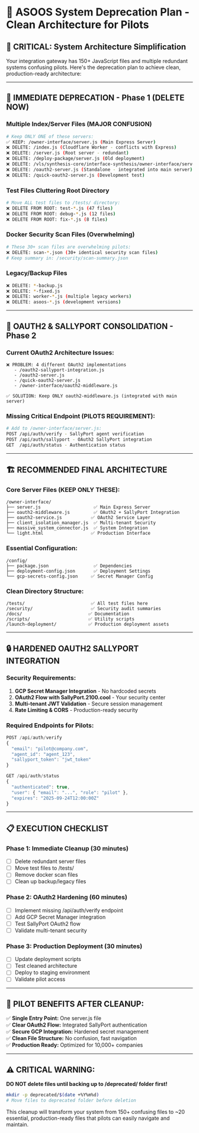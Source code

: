 # 🧹 ASOOS System Deprecation Plan - Clean Architecture for Pilots

## 🎯 **CRITICAL: System Architecture Simplification**

Your integration gateway has 150+ JavaScript files and multiple redundant systems confusing pilots. Here's the deprecation plan to achieve clean, production-ready architecture:

---

## 🚨 **IMMEDIATE DEPRECATION - Phase 1 (DELETE NOW)**

### **Multiple Index/Server Files (MAJOR CONFUSION)**
```bash
# Keep ONLY ONE of these servers:
✅ KEEP: /owner-interface/server.js (Main Express Server)
❌ DELETE: /index.js (Cloudflare Worker - conflicts with Express)
❌ DELETE: /server.js (Root server - redundant)
❌ DELETE: /deploy-package/server.js (Old deployment)
❌ DELETE: /vls/synthesis-core/interface-synthesis/owner-interface/server.js (VLS copy)
❌ DELETE: /oauth2-server.js (Standalone - integrated into main server)
❌ DELETE: /quick-oauth2-server.js (Development test)
```

### **Test Files Cluttering Root Directory**
```bash
# Move ALL test files to /tests/ directory:
❌ DELETE FROM ROOT: test-*.js (47 files)
❌ DELETE FROM ROOT: debug-*.js (12 files)  
❌ DELETE FROM ROOT: fix-*.js (8 files)
```

### **Docker Security Scan Files (Overwhelming)**
```bash
# These 30+ scan files are overwhelming pilots:
❌ DELETE: scan-*.json (30+ identical security scan files)
# Keep summary in: /security/scan-summary.json
```

### **Legacy/Backup Files**
```bash
❌ DELETE: *-backup.js
❌ DELETE: *-fixed.js  
❌ DELETE: worker-*.js (multiple legacy workers)
❌ DELETE: asoos-*.js (development versions)
```

---

## 🔧 **OAUTH2 & SALLYPORT CONSOLIDATION - Phase 2**

### **Current OAuth2 Architecture Issues:**
```
❌ PROBLEM: 4 different OAuth2 implementations
   - /oauth2-sallyport-integration.js 
   - /oauth2-server.js
   - /quick-oauth2-server.js  
   - /owner-interface/oauth2-middleware.js

✅ SOLUTION: Keep ONLY oauth2-middleware.js (integrated with main server)
```

### **Missing Critical Endpoint (PILOTS REQUIREMENT):**
```bash
# Add to /owner-interface/server.js:
POST /api/auth/verify - SallyPort agent verification
POST /api/auth/sallyport - OAuth2 SallyPort integration  
GET  /api/auth/status - Authentication status
```

---

## 🏗️ **RECOMMENDED FINAL ARCHITECTURE**

### **Core Server Files (KEEP ONLY THESE):**
```
/owner-interface/
├── server.js                    ✅ Main Express Server
├── oauth2-middleware.js         ✅ OAuth2 + SallyPort Integration
├── oauth2-service.js           ✅ OAuth2 Service Layer
├── client_isolation_manager.js  ✅ Multi-tenant Security
├── massive_system_connector.js  ✅ System Integration
└── light.html                  ✅ Production Interface
```

### **Essential Configuration:**
```
/config/
├── package.json                 ✅ Dependencies
├── deployment-config.json       ✅ Deployment Settings  
└── gcp-secrets-config.json     ✅ Secret Manager Config
```

### **Clean Directory Structure:**
```
/tests/                         ✅ All test files here
/security/                      ✅ Security audit summaries
/docs/                         ✅ Documentation
/scripts/                      ✅ Utility scripts
/launch-deployment/            ✅ Production deployment assets
```

---

## 🔒 **HARDENED OAUTH2 SALLYPORT INTEGRATION**

### **Security Requirements:**
1. **GCP Secret Manager Integration** - No hardcoded secrets
2. **OAuth2 Flow with SallyPort.2100.cool** - Your security center
3. **Multi-tenant JWT Validation** - Secure session management
4. **Rate Limiting & CORS** - Production-ready security

### **Required Endpoints for Pilots:**
```javascript
POST /api/auth/verify
{
  "email": "pilot@company.com",
  "agent_id": "agent_123",
  "sallyport_token": "jwt_token"
}

GET /api/auth/status
{
  "authenticated": true,
  "user": { "email": "...", "role": "pilot" },
  "expires": "2025-09-24T12:00:00Z"
}
```

---

## 📋 **EXECUTION CHECKLIST**

### **Phase 1: Immediate Cleanup (30 minutes)**
- [ ] Delete redundant server files
- [ ] Move test files to /tests/
- [ ] Remove docker scan files
- [ ] Clean up backup/legacy files

### **Phase 2: OAuth2 Hardening (60 minutes)**
- [ ] Implement missing /api/auth/verify endpoint
- [ ] Add GCP Secret Manager integration
- [ ] Test SallyPort OAuth2 flow
- [ ] Validate multi-tenant security

### **Phase 3: Production Deployment (30 minutes)**
- [ ] Update deployment scripts
- [ ] Test cleaned architecture
- [ ] Deploy to staging environment
- [ ] Validate pilot access

---

## 🚀 **PILOT BENEFITS AFTER CLEANUP:**

✅ **Single Entry Point:** One server.js file  
✅ **Clear OAuth2 Flow:** Integrated SallyPort authentication  
✅ **Secure GCP Integration:** Hardened secret management  
✅ **Clean File Structure:** No confusion, fast navigation  
✅ **Production Ready:** Optimized for 10,000+ companies  

---

## ⚠️ **CRITICAL WARNING:**

**DO NOT delete files until backing up to /deprecated/ folder first!**

```bash
mkdir -p deprecated/$(date +%Y%m%d)
# Move files to deprecated folder before deletion
```

This cleanup will transform your system from 150+ confusing files to ~20 essential, production-ready files that pilots can easily navigate and maintain.